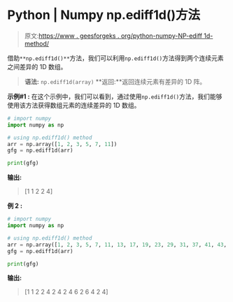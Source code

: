 # Python | Numpy np.ediff1d()方法

> 原文:[https://www . geesforgeks . org/python-numpy-NP-ediff 1d-method/](https://www.geeksforgeeks.org/python-numpy-np-ediff1d-method/)

借助`**np.ediff1d()**`方法，我们可以利用`np.ediff1d()`方法得到两个连续元素之间差异的 1D 数组。

> **语法:** `np.ediff1d(array)`
> **返回:**返回连续元素有差异的 1D 阵。

**示例#1 :**
在这个示例中，我们可以看到，通过使用`np.ediff1d()`方法，我们能够使用该方法获得数组元素的连续差异的 1D 数组。

```py
# import numpy
import numpy as np

# using np.ediff1d() method
arr = np.array([1, 2, 3, 5, 7, 11])
gfg = np.ediff1d(arr)

print(gfg)
```

**输出:**

> [1 1 2 2 4]

**例 2 :**

```py
# import numpy
import numpy as np

# using np.ediff1d() method
arr = np.array([1, 2, 3, 5, 7, 11, 13, 17, 19, 23, 29, 31, 37, 41, 43, 47])
gfg = np.ediff1d(arr)

print(gfg)
```

**输出:**

> [1 1 2 2 4 2 4 2 4 6 2 6 4 2 4]